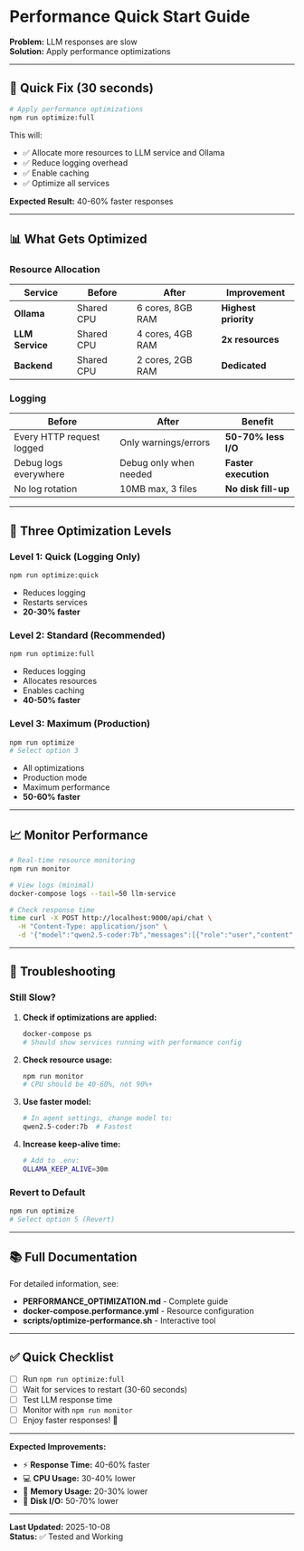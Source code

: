 # Performance Quick Start Guide

**Problem:** LLM responses are slow  
**Solution:** Apply performance optimizations

---

## 🚀 Quick Fix (30 seconds)

```bash
# Apply performance optimizations
npm run optimize:full
```

This will:
- ✅ Allocate more resources to LLM service and Ollama
- ✅ Reduce logging overhead
- ✅ Enable caching
- ✅ Optimize all services

**Expected Result:** 40-60% faster responses

---

## 📊 What Gets Optimized

### Resource Allocation

| Service | Before | After | Improvement |
|---------|--------|-------|-------------|
| **Ollama** | Shared CPU | 6 cores, 8GB RAM | **Highest priority** |
| **LLM Service** | Shared CPU | 4 cores, 4GB RAM | **2x resources** |
| **Backend** | Shared CPU | 2 cores, 2GB RAM | **Dedicated** |

### Logging

| Before | After | Benefit |
|--------|-------|---------|
| Every HTTP request logged | Only warnings/errors | **50-70% less I/O** |
| Debug logs everywhere | Debug only when needed | **Faster execution** |
| No log rotation | 10MB max, 3 files | **No disk fill-up** |

---

## 🎯 Three Optimization Levels

### Level 1: Quick (Logging Only)
```bash
npm run optimize:quick
```
- Reduces logging
- Restarts services
- **20-30% faster**

### Level 2: Standard (Recommended)
```bash
npm run optimize:full
```
- Reduces logging
- Allocates resources
- Enables caching
- **40-50% faster**

### Level 3: Maximum (Production)
```bash
npm run optimize
# Select option 3
```
- All optimizations
- Production mode
- Maximum performance
- **50-60% faster**

---

## 📈 Monitor Performance

```bash
# Real-time resource monitoring
npm run monitor

# View logs (minimal)
docker-compose logs --tail=50 llm-service

# Check response time
time curl -X POST http://localhost:9000/api/chat \
  -H "Content-Type: application/json" \
  -d '{"model":"qwen2.5-coder:7b","messages":[{"role":"user","content":"Hello"}]}'
```

---

## 🔧 Troubleshooting

### Still Slow?

1. **Check if optimizations are applied:**
   ```bash
   docker-compose ps
   # Should show services running with performance config
   ```

2. **Check resource usage:**
   ```bash
   npm run monitor
   # CPU should be 40-60%, not 90%+
   ```

3. **Use faster model:**
   ```bash
   # In agent settings, change model to:
   qwen2.5-coder:7b  # Fastest
   ```

4. **Increase keep-alive time:**
   ```bash
   # Add to .env:
   OLLAMA_KEEP_ALIVE=30m
   ```

### Revert to Default

```bash
npm run optimize
# Select option 5 (Revert)
```

---

## 📚 Full Documentation

For detailed information, see:
- **PERFORMANCE_OPTIMIZATION.md** - Complete guide
- **docker-compose.performance.yml** - Resource configuration
- **scripts/optimize-performance.sh** - Interactive tool

---

## ✅ Quick Checklist

- [ ] Run `npm run optimize:full`
- [ ] Wait for services to restart (30-60 seconds)
- [ ] Test LLM response time
- [ ] Monitor with `npm run monitor`
- [ ] Enjoy faster responses! 🎉

---

**Expected Improvements:**
- ⚡ **Response Time:** 40-60% faster
- 💻 **CPU Usage:** 30-40% lower  
- 🧠 **Memory Usage:** 20-30% lower
- 💾 **Disk I/O:** 50-70% lower

---

**Last Updated:** 2025-10-08  
**Status:** ✅ Tested and Working
